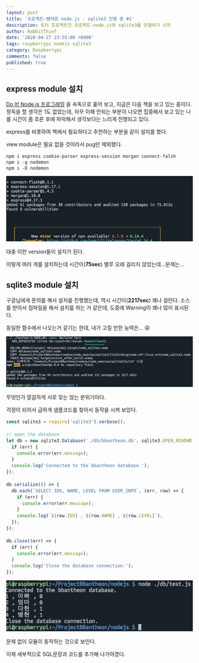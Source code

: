 ```yaml
---
layout: post
title: '프로젝트-빵테온 node.js - sqlite3 진행 중 #1'
description: 토이 프로젝트인 프로젝트-node.js와 sqlite3를 연결하기 시작
author: RabbitThief
date: '2020-04-27 23:55:00 +0900'
tags: raspberrypi nodejs sqlite3
category: Raspberrypi
comments: false
published: true
---
```

	



## express module 설치

[Do It! Node.js 프로그래밍](https://rabbitthief37.github.io/post/br-do-it-nodejs) 을 속독으로 훝어 보고, 지금은 다음 책을 보고 있는 중이다.  정독을 할 생각은 1도 없었는데, 자꾸 이해 안되는 부분이 나오면 집중해서 보고 있는 나를 시간이 좀 흐른 후에 파악해서 생각보다는 느리게 진행되고 있다.

express를 비롯하여 책에서 필요하다고 추천하는 부분을 같이 설치를 했다.

 view module은 필요 없을 것이라서 pug만 제외했다.

```
npm i express cookie-parser express-session morgan connect-falsh 
npm i -g nodemon
npm i -D nodemon
```

![1](/assets/article_images/2020-04-27/1.png)

대충 이런 version들이 설치가 된다.

이렇게 여러 개를 설치하는데 시간이(**75sec**) 별루 오래 걸리지 않았는데...문제는...



## sqlite3 module 설치

구글님에게 문의를 해서 설치를 진행했는데, 역시 시간이(**2217sec**) 꽤나 걸린다.  소스를 받아서 컴파일을 해서 설치를 하는 거 같은데, 도중에 Warning이 꽤나 많이 표시된다.

동일한 함수에서 나오는거 같기는 한데, 내가 고칠 만한 능력은... 😝

![2](/assets/article_images/2020-04-27/2.png)

무엇인가 깔끔하게 서로 맞는 않는 분위기이다. 

걱정이 되어서 급하게 샘플코드를 찾아서 동작을 시켜 보았다.

```javascript
const sqlite3 = require('sqlite3').verbose();

// open the database
let db = new sqlite3.Database('./db/bbantheon.db', sqlite3.OPEN_READWRITE, (err) => {
  if (err) {
    console.error(err.message);
  }
  console.log('Connected to the bbantheon database.');
});

db.serialize(() => {
  db.each(`SELECT IDX, NAME, LEVEL FROM USER_INFO`, (err, row) => {
    if (err) {
      console.error(err.message);
    }
    console.log(`${row.IDX} , ${row.NAME} , ${row.LEVEL}`);
  });
});

db.close((err) => {
  if (err) {
    console.error(err.message);
  }
  console.log('Close the database connection.');
});
```

![3](/assets/article_images/2020-04-27/3.png)

문제 없이 모듈이 동작하는 것으로 보인다. 

이제 세부적으로 SQL문장과 코드를 추가해 나가야겠다.
